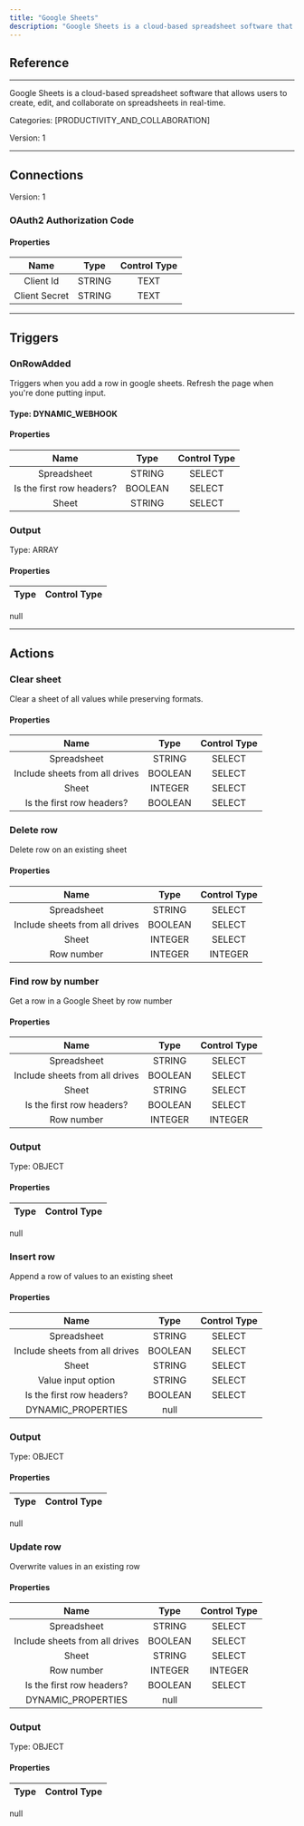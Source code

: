 ```yaml
---
title: "Google Sheets"
description: "Google Sheets is a cloud-based spreadsheet software that allows users to create, edit, and collaborate on spreadsheets in real-time."
---
```

## Reference
<hr />

Google Sheets is a cloud-based spreadsheet software that allows users to create, edit, and collaborate on spreadsheets in real-time.

Categories: [PRODUCTIVITY_AND_COLLABORATION]

Version: 1

<hr />



## Connections

Version: 1


### OAuth2 Authorization Code

#### Properties

|      Name      |     Type     |     Control Type     |
|:--------------:|:------------:|:--------------------:|
| Client Id | STRING | TEXT  |
| Client Secret | STRING | TEXT  |





<hr />



## Triggers


### OnRowAdded
Triggers when you add a row in google sheets. Refresh the page when you're done putting input.

#### Type: DYNAMIC_WEBHOOK
#### Properties

|      Name      |     Type     |     Control Type     |
|:--------------:|:------------:|:--------------------:|
| Spreadsheet | STRING | SELECT  |
| Is the first row headers? | BOOLEAN | SELECT  |
| Sheet | STRING | SELECT  |


### Output



Type: ARRAY

#### Properties

|     Type     |     Control Type     |
|:------------:|:--------------------:|
null






<hr />



## Actions


### Clear sheet
Clear a sheet of all values while preserving formats.

#### Properties

|      Name      |     Type     |     Control Type     |
|:--------------:|:------------:|:--------------------:|
| Spreadsheet | STRING | SELECT  |
| Include sheets from all drives | BOOLEAN | SELECT  |
| Sheet | INTEGER | SELECT  |
| Is the first row headers? | BOOLEAN | SELECT  |




### Delete row
Delete row on an existing sheet

#### Properties

|      Name      |     Type     |     Control Type     |
|:--------------:|:------------:|:--------------------:|
| Spreadsheet | STRING | SELECT  |
| Include sheets from all drives | BOOLEAN | SELECT  |
| Sheet | INTEGER | SELECT  |
| Row number | INTEGER | INTEGER  |




### Find row by number
Get a row in a Google Sheet by row number

#### Properties

|      Name      |     Type     |     Control Type     |
|:--------------:|:------------:|:--------------------:|
| Spreadsheet | STRING | SELECT  |
| Include sheets from all drives | BOOLEAN | SELECT  |
| Sheet | STRING | SELECT  |
| Is the first row headers? | BOOLEAN | SELECT  |
| Row number | INTEGER | INTEGER  |


### Output



Type: OBJECT

#### Properties

|     Type     |     Control Type     |
|:------------:|:--------------------:|
null





### Insert row
Append a row of values to an existing sheet

#### Properties

|      Name      |     Type     |     Control Type     |
|:--------------:|:------------:|:--------------------:|
| Spreadsheet | STRING | SELECT  |
| Include sheets from all drives | BOOLEAN | SELECT  |
| Sheet | STRING | SELECT  |
| Value input option | STRING | SELECT  |
| Is the first row headers? | BOOLEAN | SELECT  |
| DYNAMIC_PROPERTIES | null  |


### Output



Type: OBJECT

#### Properties

|     Type     |     Control Type     |
|:------------:|:--------------------:|
null





### Update row
Overwrite values in an existing row

#### Properties

|      Name      |     Type     |     Control Type     |
|:--------------:|:------------:|:--------------------:|
| Spreadsheet | STRING | SELECT  |
| Include sheets from all drives | BOOLEAN | SELECT  |
| Sheet | STRING | SELECT  |
| Row number | INTEGER | INTEGER  |
| Is the first row headers? | BOOLEAN | SELECT  |
| DYNAMIC_PROPERTIES | null  |


### Output



Type: OBJECT

#### Properties

|     Type     |     Control Type     |
|:------------:|:--------------------:|
null





